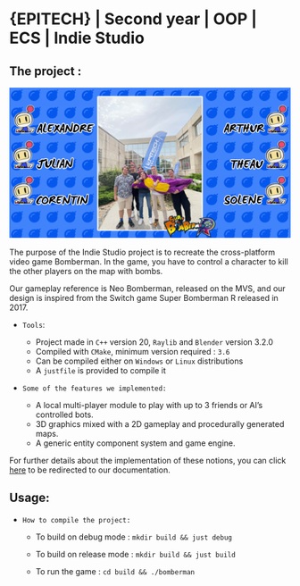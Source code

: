 # {EPITECH} | Second year | OOP | ECS | Indie Studio

## The project :

[![Bomberman - Trailer](ReadMe/trailerpic.png)](ReadMe/trailer.mp4)

The purpose of the Indie Studio project is to recreate the cross-platform video game Bomberman. In the game, you have to control a character to kill the other players on the map with bombs.

Our gameplay reference is Neo Bomberman, released on the MVS, and our design is inspired from the Switch game Super Bomberman R released in 2017.

- `Tools`:
    * Project made in `C++` version 20, `Raylib` and `Blender` version 3.2.0
    * Compiled with `CMake`, minimum version required : `3.6`
    * Can be compiled either on `Windows` or `Linux` distributions
    * A `justfile` is provided to compile it

- `Some of the features we implemented:`
    * A local multi-player module to play with up to 3 friends or AI’s controlled bots.
    * 3D graphics mixed with a 2D gameplay and procedurally generated maps.
    * A generic entity component system and game engine.

For further details about the implementation of these notions, you can click [here](./documentation) to be redirected to our documentation.

## Usage:

- `How to compile the project:`
    * To build on debug mode : `mkdir build && just debug`<brk>

    * To build on release mode : `mkdir build && just build`<brk>
    * To run the game : `cd build && ./bomberman`